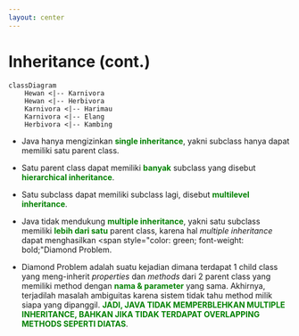 ```yaml
---
layout: center
---
```


# Inheritance (cont.)

<div class="grid grid-cols-2 gap-y-10 gap-x-2 mt-8">
<div class='flex-row'>

```mermaid
classDiagram
    Hewan <|-- Karnivora
    Hewan <|-- Herbivora
    Karnivora <|-- Harimau
    Karnivora <|-- Elang
    Herbivora <|-- Kambing
```

</div>
<div class='flex-row flex justify-center items-center'>
<div class='text-base text-justify mt-4'>

- Java hanya mengizinkan <span style="color: green; font-weight: bold;">single inheritance</span>, yakni subclass hanya dapat memiliki satu parent class.

- Satu parent class dapat memiliki <span style="color: green; font-weight: bold;">banyak</span> subclass yang disebut <span style="color: green; font-weight: bold;">hierarchical inheritance</span>.

- Satu subclass dapat memiliki subclass lagi, disebut <span style="color: green; font-weight: bold;">multilevel inheritance</span>.

- Java tidak mendukung <span style="color: green; font-weight: bold;">multiple inheritance</span>, yakni satu subclass memiliki <span style="color: green; font-weight: bold;">lebih dari satu</span> parent class, karena hal _multiple inheritance_ dapat menghasilkan <span style="color: green; font-weight: bold;"Diamond Problem</span>.

- Diamond Problem adalah suatu kejadian dimana terdapat 1 child class yang meng-inherit _properties_ dan _methods_ dari 2 parent class yang memiliki method dengan <span style="color: green; font-weight: bold;">nama & parameter</span> yang sama. Akhirnya, terjadilah masalah ambiguitas karena sistem tidak tahu method milik siapa yang dipanggil. <span style="color: green; font-weight: bold;">JADI, JAVA TIDAK MEMPERBLEHKAN MULTIPLE INHERITANCE, BAHKAN JIKA TIDAK TERDAPAT OVERLAPPING METHODS SEPERTI DIATAS</span>.

</div>
</div>
</div>
